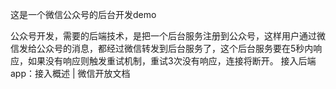 这是一个微信公众号的后台开发demo

公众号开发，需要的后端技术，是把一个后台服务注册到公众号，这样用户通过微信发给公众号的消息，都经过微信转发到后台服务了，这个后台服务要在5秒内响应，如果没有响应则触发重试机制，重试3次没有响应，连接将断开。
接入后端app：接入概述 | 微信开放文档
